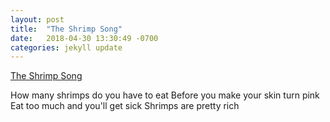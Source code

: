 ```yaml
---
layout: post
title:  "The Shrimp Song"
date:   2018-04-30 13:30:49 -0700
categories: jekyll update
---
```


[The Shrimp Song][shrimpo]

How many shrimps do you have to eat
Before you make your skin turn pink
Eat too much and you'll get sick
Shrimps are pretty rich

[shrimpo]: https://genius.com/Kero-kero-bonito-flamingo-lyrics
